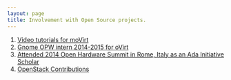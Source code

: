 ```yaml
---
layout: page
title: Involvement with Open Source projects.
---
```


1. [Video tutorials for moVirt](https://www.youtube.com/channel/UCX2a6qOrCrUYGQCGLlHz2-A)    
2. [Gnome OPW intern 2014-2015 for oVirt](https://wiki.gnome.org/OutreachProgramForWomen/2014/DecemberMarch#Accepted_Participants)    
3. [Attended 2014 Open Hardware Summit in Rome, Italy as an Ada Initiative Scholar](http://www.oshwa.org/2014/10/17/conversations-with-two-summit-scholarship-recipients/)    
4. [OpenStack Contributions](https://review.openstack.org/#/q/owner:sphoorti,n,z)    



